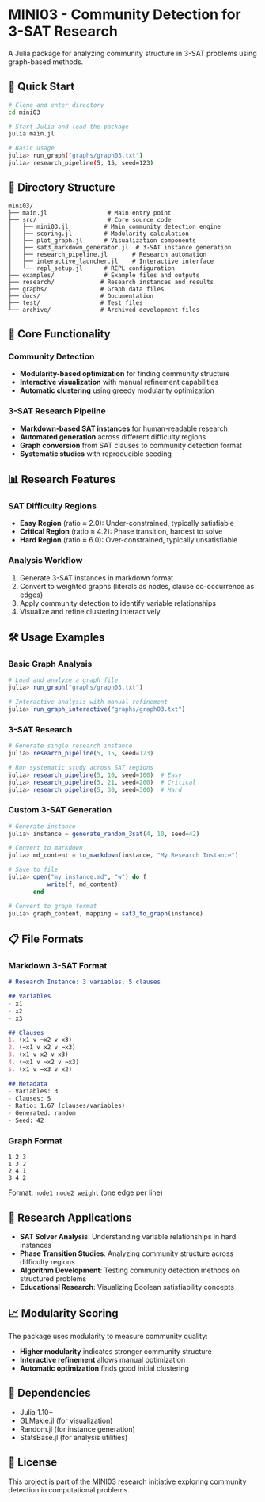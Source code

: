 # MINI03 - Community Detection for 3-SAT Research

A Julia package for analyzing community structure in 3-SAT problems using graph-based methods.

## 🚀 Quick Start

```bash
# Clone and enter directory
cd mini03

# Start Julia and load the package
julia main.jl

# Basic usage
julia> run_graph("graphs/graph03.txt")
julia> research_pipeline(5, 15, seed=123)
```

## 📁 Directory Structure

```
mini03/
├── main.jl                 # Main entry point
├── src/                    # Core source code
│   ├── mini03.jl          # Main community detection engine
│   ├── scoring.jl         # Modularity calculation
│   ├── plot_graph.jl      # Visualization components
│   ├── sat3_markdown_generator.jl  # 3-SAT instance generation
│   ├── research_pipeline.jl       # Research automation
│   ├── interactive_launcher.jl    # Interactive interface
│   └── repl_setup.jl      # REPL configuration
├── examples/              # Example files and outputs
├── research/             # Research instances and results
├── graphs/               # Graph data files
├── docs/                 # Documentation
├── test/                 # Test files
└── archive/              # Archived development files
```

## 🔬 Core Functionality

### Community Detection
- **Modularity-based optimization** for finding community structure
- **Interactive visualization** with manual refinement capabilities
- **Automatic clustering** using greedy modularity optimization

### 3-SAT Research Pipeline
- **Markdown-based SAT instances** for human-readable research
- **Automated generation** across different difficulty regions
- **Graph conversion** from SAT clauses to community detection format
- **Systematic studies** with reproducible seeding

## 📊 Research Features

### SAT Difficulty Regions
- **Easy Region** (ratio ≈ 2.0): Under-constrained, typically satisfiable
- **Critical Region** (ratio ≈ 4.2): Phase transition, hardest to solve
- **Hard Region** (ratio ≈ 6.0): Over-constrained, typically unsatisfiable

### Analysis Workflow
1. Generate 3-SAT instances in markdown format
2. Convert to weighted graphs (literals as nodes, clause co-occurrence as edges)
3. Apply community detection to identify variable relationships
4. Visualize and refine clustering interactively

## 🛠️ Usage Examples

### Basic Graph Analysis
```julia
# Load and analyze a graph file
julia> run_graph("graphs/graph03.txt")

# Interactive analysis with manual refinement
julia> run_graph_interactive("graphs/graph03.txt")
```

### 3-SAT Research
```julia
# Generate single research instance
julia> research_pipeline(5, 15, seed=123)

# Run systematic study across SAT regions
julia> research_pipeline(5, 10, seed=100)  # Easy
julia> research_pipeline(5, 21, seed=200)  # Critical  
julia> research_pipeline(5, 30, seed=300)  # Hard
```

### Custom 3-SAT Generation
```julia
# Generate instance
julia> instance = generate_random_3sat(4, 10, seed=42)

# Convert to markdown
julia> md_content = to_markdown(instance, "My Research Instance")

# Save to file
julia> open("my_instance.md", "w") do f
           write(f, md_content)
       end

# Convert to graph format
julia> graph_content, mapping = sat3_to_graph(instance)
```

## 📋 File Formats

### Markdown 3-SAT Format
```markdown
# Research Instance: 3 variables, 5 clauses

## Variables
- x1
- x2  
- x3

## Clauses
1. (x1 ∨ ¬x2 ∨ x3)
2. (¬x1 ∨ x2 ∨ ¬x3)
3. (x1 ∨ x2 ∨ x3)
4. (¬x1 ∨ ¬x2 ∨ ¬x3)
5. (x1 ∨ ¬x3 ∨ x2)

## Metadata
- Variables: 3
- Clauses: 5
- Ratio: 1.67 (clauses/variables)
- Generated: random
- Seed: 42
```

### Graph Format
```
1 2 3
1 3 2
2 4 1
3 4 2
```
Format: `node1 node2 weight` (one edge per line)

## 🎯 Research Applications

- **SAT Solver Analysis**: Understanding variable relationships in hard instances
- **Phase Transition Studies**: Analyzing community structure across difficulty regions
- **Algorithm Development**: Testing community detection methods on structured problems
- **Educational Research**: Visualizing Boolean satisfiability concepts

## 📈 Modularity Scoring

The package uses modularity to measure community quality:
- **Higher modularity** indicates stronger community structure
- **Interactive refinement** allows manual optimization
- **Automatic optimization** finds good initial clustering

## 🔧 Dependencies

- Julia 1.10+
- GLMakie.jl (for visualization)
- Random.jl (for instance generation)
- StatsBase.jl (for analysis utilities)

## 📝 License

This project is part of the MINI03 research initiative exploring community detection in computational problems.
